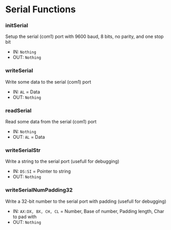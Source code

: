 # Serial Functions

### initSerial
Setup the serial (com1) port with 9600 baud, 8 bits, no parity, and one stop bit
* IN: `Nothing`
* OUT: `Nothing`

### writeSerial
Write some data to the serial (com1) port
* IN: `AL` = Data
* OUT: `Nothing`

### readSerial
Read some data from the serial (com1) port
* IN: `Nothing`
* OUT: `AL` = Data

### writeSerialStr
Write a string to the serial port (usefull for debugging)
* IN: `DS:SI` = Pointer to string
* OUT: `Nothing`

### writeSerialNumPadding32 
Write a 32-bit number to the serial port with padding (usefull for debugging)
* IN: `AX:DX, BX, CH, CL` = Number, Base of number, Padding length, Char to pad with
* OUT: `Nothing`
